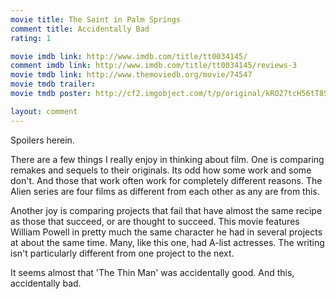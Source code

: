 ```yaml
---
movie title: The Saint in Palm Springs
comment title: Accidentally Bad
rating: 1

movie imdb link: http://www.imdb.com/title/tt0034145/
comment imdb link: http://www.imdb.com/title/tt0034145/reviews-3
movie tmdb link: http://www.themoviedb.org/movie/74547
movie tmdb trailer: 
movie tmdb poster: http://cf2.imgobject.com/t/p/original/kRO27tcH56tT8SKuenBwWg3oEKP.jpg

layout: comment
---
```


Spoilers herein.

There are a few things I really enjoy in thinking about film. One is comparing remakes and sequels to their originals. Its odd how some work and some don't. And those that work often work for completely different reasons. The Alien series are four films as different from each other as any are from this.

Another joy is comparing projects that fail that have almost the same recipe as those that succeed, or are thought to succeed. This movie features William Powell in pretty much the same character he had in several projects at about the same time. Many, like this one, had A-list actresses. The writing isn't particularly different from one project to the next.

It seems almost that 'The Thin Man' was accidentally good. And this, accidentally bad.